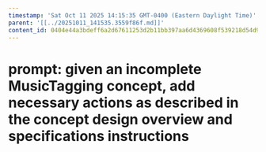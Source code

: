 ```yaml
---
timestamp: 'Sat Oct 11 2025 14:15:35 GMT-0400 (Eastern Daylight Time)'
parent: '[[../20251011_141535.3559f86f.md]]'
content_id: 0404e44a3bdeff6a2d67611253d2b11bb397aa6d4369608f539218d54d9f0a3c
---
```


# prompt: given an incomplete MusicTagging concept, add necessary actions as described in the concept design overview and specifications instructions
